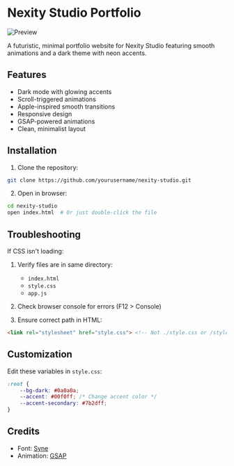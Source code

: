 # Nexity Studio Portfolio

![Preview](preview.jpg) <!-- Optional preview image -->

A futuristic, minimal portfolio website for Nexity Studio featuring smooth animations and a dark theme with neon accents.

## Features

- Dark mode with glowing accents
- Scroll-triggered animations
- Apple-inspired smooth transitions
- Responsive design
- GSAP-powered animations
- Clean, minimalist layout

## Installation

1. Clone the repository:
```bash
git clone https://github.com/yourusername/nexity-studio.git
```

2. Open in browser:
```bash
cd nexity-studio
open index.html  # Or just double-click the file
```

## Troubleshooting

If CSS isn't loading:

1. Verify files are in same directory:
   - `index.html`
   - `style.css` 
   - `app.js`

2. Check browser console for errors (F12 > Console)

3. Ensure correct path in HTML:
```html
<link rel="stylesheet" href="style.css"> <!-- Not ./style.css or /style.css -->
```

## Customization

Edit these variables in `style.css`:
```css
:root {
    --bg-dark: #0a0a0a;
    --accent: #00f0ff; /* Change accent color */
    --accent-secondary: #7b2dff;
}
```

## Credits

- Font: [Syne](https://fonts.google.com/specimen/Syne)
- Animation: [GSAP](https://greensock.com/gsap/)